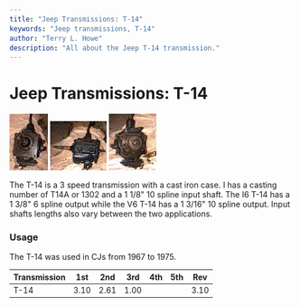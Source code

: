 ```yaml
---
title: "Jeep Transmissions: T-14"
keywords: "Jeep transmissions, T-14"
author: "Terry L. Howe"
description: "All about the Jeep T-14 transmission."
---
```

# Jeep Transmissions: T-14

[![T-14 front](/images/transmission/factory/t14f_.jpg)](/images/transmission/factory/t14f.jpg) [![T-14 side](/images/transmission/factory/t14s_.jpg)](/images/transmission/factory/t14s.jpg) [![T-14 back](/images/transmission/factory/t14b_.jpg)](/images/transmission/factory/t14b.jpg)   

The T-14 is a 3 speed transmission with a cast iron case. I has a casting number of T14A or 1302 and a 1 1/8" 10 spline input shaft. The I6 T-14 has a 1 3/8" 6 spline output while the V6 T-14 has a 1 3/16" 10 spline output. Input shafts lengths also vary between the two applications. 

### Usage

The T-14 was used in CJs from 1967 to 1975.

| Transmission | 1st  | 2nd  | 3rd  | 4th | 5th | Rev  |
|--------------|------|------|------|-----|-----|------|
| T-14         | 3.10 | 2.61 | 1.00 |     |     | 3.10 |
